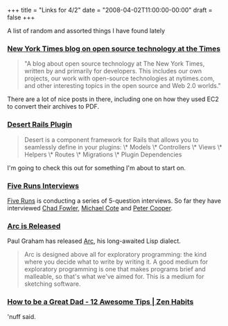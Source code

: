+++
title = "Links for 4/2"
date = "2008-04-02T11:00:00-00:00"
draft = false
+++

A list of random and assorted things I have found lately

### [New York Times blog on open source technology at the Times](http://open.blogs.nytimes.com/)

> "A blog about open source technology at The New York Times, written by
> and primarily for developers. This includes our own projects, our work
> with open-source technologies at nytimes.com, and other interesting
> topics in the open source and Web 2.0 worlds."

There are a lot of nice posts in there, including one on how they used
EC2 to convert their archives to PDF.

### [Desert Rails Plugin](http://pivotalrb.rubyforge.org/svn/desert/trunk/README)

<blockquote>
Desert is a component framework for Rails that allows you to seamlessly
define in your plugins: \* Models \* Controllers \* Views \* Helpers \*
Routes \* Migrations \* Plugin Dependencies

</blockquote>
I'm going to check this out for something I'm about to start on.

### [Five Runs Interviews](http://blog.fiveruns.com/takefive)

[Five Runs](http://www.fiveruns.com) is conducting a series of
5-question interviews. So far they have interviewed [Chad
Fowler](http://www.chadfowler.com), [Michael
Cote](http://www.redmonk.com/cote/) and [Peter
Cooper](http://www.petercooper.co.uk).

### [Arc is Released](http://paulgraham.com/arc0.html)

Paul Graham has released [Arc](http://www.arclanguage.org), his
long-awaited Lisp dialect.

> Arc is designed above all for exploratory programming: the kind where
> you decide what to write by writing it. A good medium for exploratory
> programming is one that makes programs brief and malleable, so that's
> what we've aimed for. This is a medium for sketching software.

### [How to be a Great Dad - 12 Awesome Tips | Zen Habits](http://zenhabits.net/2007/05/how-to-be-a-great-dad-12-awesome-tips/)

'nuff said.

